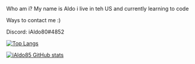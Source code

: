 Who am i? My name is Aldo i live in teh US and currently learning to code




Ways to contact me :)

Discord: iAldo80#4852

[![Top Langs](https://github-readme-stats.vercel.app/api/top-langs/?username=iAldo85&langs_count=8)](https://github.com/iAldo85/github-readme-stats)

[![iAldo85 GitHub stats](https://github-readme-stats.vercel.app/api?username=iAldo85)](https://github.com/iAldo85/github-readme-stats)
